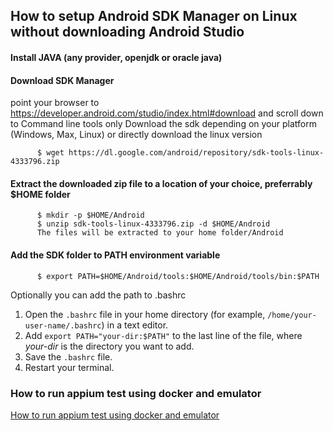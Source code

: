 ## How to setup Android SDK Manager on Linux without downloading Android Studio


#### Install JAVA (any provider, openjdk or oracle java)

#### Download SDK Manager 
point your browser to https://developer.android.com/studio/index.html#download and scroll down to Command line tools only Download the sdk depending on your platform (Windows, Max, Linux) or directly download the linux version

          $ wget https://dl.google.com/android/repository/sdk-tools-linux-4333796.zip

#### Extract the downloaded zip file to a location of your choice, preferrably $HOME folder
          $ mkdir -p $HOME/Android
          $ unzip sdk-tools-linux-4333796.zip -d $HOME/Android
          The files will be extracted to your home folder/Android

#### Add the SDK folder to PATH environment variable

          $ export PATH=$HOME/Android/tools:$HOME/Android/tools/bin:$PATH        

Optionally you can add the path to .bashrc

1. Open the `.bashrc` file in your home directory (for example, `/home/your-user-name/.bashrc`) in a text editor.
2. Add `export PATH="your-dir:$PATH"` to the last line of the file, where *your-dir* is the directory you want to add.
3. Save the `.bashrc` file.
4. Restart your terminal.

### How to run appium test using docker and emulator
[How to run appium test using docker and emulator](docs/CONTRIBUTING.md)
